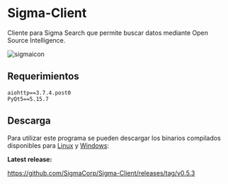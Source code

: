 # Sigma-Client
Cliente para Sigma Search que permite buscar datos mediante Open Source Intelligence.

![sigmaicon](https://user-images.githubusercontent.com/74129955/184737440-a6f85a64-efe6-4ef7-8a4f-dc2f1a54fe2f.png)

## Requerimientos
```console
aiohttp==3.7.4.post0
PyQt5==5.15.7
```

## Descarga
Para utilizar este programa se pueden descargar los binarios compilados disponibles para [Linux](https://github.com/SigmaCorp/Sigma-Client/releases/download/v0.5.3/Sigma_client_windows_amd64_v0.5.exe) y [Windows](https://github.com/SigmaCorp/Sigma-Client/releases/download/v0.5.3/Sigma_client_windows_amd64_v0.5.exe):

**Latest release:**

https://github.com/SigmaCorp/Sigma-Client/releases/tag/v0.5.3
